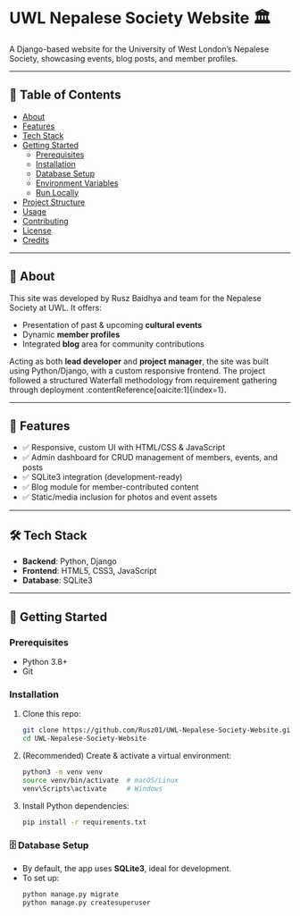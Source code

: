 # UWL Nepalese Society Website 🏛️

A Django-based website for the University of West London’s Nepalese Society, showcasing events, blog posts, and member profiles.

---

## 📌 Table of Contents

- [About](#about)  
- [Features](#features)  
- [Tech Stack](#tech-stack)  
- [Getting Started](#getting-started)  
  - [Prerequisites](#prerequisites)  
  - [Installation](#installation)  
  - [Database Setup](#database-setup)  
  - [Environment Variables](#environment-variables)  
  - [Run Locally](#run-locally)  
- [Project Structure](#project-structure)  
- [Usage](#usage)  
- [Contributing](#contributing)  
- [License](#license)  
- [Credits](#credits)

---

## 🌟 About

This site was developed by Rusz Baidhya and team for the Nepalese Society at UWL. It offers:

- Presentation of past & upcoming **cultural events**
- Dynamic **member profiles**
- Integrated **blog** area for community contributions

Acting as both **lead developer** and **project manager**, the site was built using Python/Django, with a custom responsive frontend. The project followed a structured Waterfall methodology from requirement gathering through deployment :contentReference[oaicite:1]{index=1}.

---

## 🔧 Features

- ✅ Responsive, custom UI with HTML/CSS & JavaScript  
- ✅ Admin dashboard for CRUD management of members, events, and posts  
- ✅ SQLite3 integration (development-ready)  
- ✅ Blog module for member-contributed content  
- ✅ Static/media inclusion for photos and event assets  

---

## 🛠️ Tech Stack

- **Backend**: Python, Django  
- **Frontend**: HTML5, CSS3, JavaScript  
- **Database**: SQLite3  

---

## 🧩 Getting Started

### Prerequisites

- Python 3.8+  
- Git

### Installation

1. Clone this repo:
    ```bash
    git clone https://github.com/Rusz01/UWL-Nepalese-Society-Website.git
    cd UWL-Nepalese-Society-Website
    ```

2. (Recommended) Create & activate a virtual environment:
    ```bash
    python3 -m venv venv
    source venv/bin/activate  # macOS/Linux
    venv\Scripts\activate     # Windows
    ```

3. Install Python dependencies:
    ```bash
    pip install -r requirements.txt
    ```

### 🗄️ Database Setup

- By default, the app uses **SQLite3**, ideal for development.
- To set up:
  ```bash
  python manage.py migrate
  python manage.py createsuperuser
